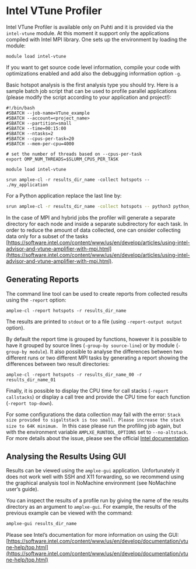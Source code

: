 # Intel VTune Profiler

Intel VTune Profiler is available only on Puhti and it is provided via the `intel-vtune` module. At this moment it support only the applications compiled with Intel MPI library. One sets up the environment by loading the module:

```
module load intel-vtune
```

If you want to get source code level information, compile your code with
optimizations enabled and add also the debugging information option `-g`.

Basic hotspot analysis is the first analysis type you should try. Here is
a sample batch job script that can be used to profile parallel applications
(please modify the script according to your application and project!):

```
#!/bin/bash
#SBATCH --job-name=VTune_example
#SBATCH --account=<project_name>
#SBATCH --partition=small
#SBATCH --time=00:15:00
#SBATCH --ntasks=2
#SBATCH --cpus-per-task=20
#SBATCH --mem-per-cpu=4000

# set the number of threads based on --cpus-per-task
export OMP_NUM_THREADS=$SLURM_CPUS_PER_TASK

module load intel-vtune

srun amplxe-cl -r results_dir_name -collect hotspots -- ./my_application
```

For a Python application replace the last line by:

```bash
srun amplxe-cl -r results_dir_name -collect hotspots -- python3 python_script
```

In the case of MPI and hybrid jobs the profiler will generate a separate
directory for each node and inside a separate subdirectory for each task. In
order to reduce the amount of data collected, one can onsider collecting data
only for a subset of the tasks
[https://software.intel.com/content/www/us/en/develop/articles/using-intel-advisor-and-vtune-amplifier-with-mpi.html](https://software.intel.com/content/www/us/en/develop/articles/using-intel-advisor-and-vtune-amplifier-with-mpi.html).


## Generating Reports

The command line tool can be used to create reports from collected results
using the `-report` option:

```
amplxe-cl -report hotspots -r results_dir_name
```

The results are printed to `stdout` or to a file (using `-report-output
output` option).

By default the report time is grouped by functions, however it is possible to
have it grouped by source lines (`-group-by source-line`) or by module
(`-group-by module`). It also possible to analyse the differences between two
different runs or two different MPI tasks by generating a report showing the
differences between two result directories:

```
amplxe-cl -report hotspots -r results_dir_name_00 -r results_dir_name_01
```

Finally, it is possible to display the CPU time for call stacks
(`-report callstacks`) or display a call tree and provide the CPU time for
each function (`-report top-down`).

For some configurations the data collection may fail with the error:
`Stack size provided to sigaltstack is too small. Please increase the stack size to 64K minimum. `
In this case please run the profiling job again, but with the environment variable
`AMPLXE_RUNTOOL_OPTIONS` set to `--no-altstack`.
For more details about the issue, please see the official
[Intel documentation](https://software.intel.com/content/www/us/en/develop/documentation/vtune-help/top/troubleshooting/error-message-stack-size-is-too-small.html).

## Analysing the Results Using GUI

Results can be viewed using the `amplxe-gui` application. Unfortunately it
does not work well with SSH and X11 forwarding, so we recommend using the
graphical analysis tool in NoMachine environment (see NoMachine user’s
guide).

You can inspect the results of a profile run by giving the name of the results
directory as an argument to `amplxe-gui`. For example, the results of the
previous example can be viewed with the command:

```bash
amplxe-gui results_dir_name
```

Please see Intel’s documentation for more information on using the GUI:
[https://software.intel.com/content/www/us/en/develop/documentation/vtune-help/top.html](https://software.intel.com/content/www/us/en/develop/documentation/vtune-help/top.html)

